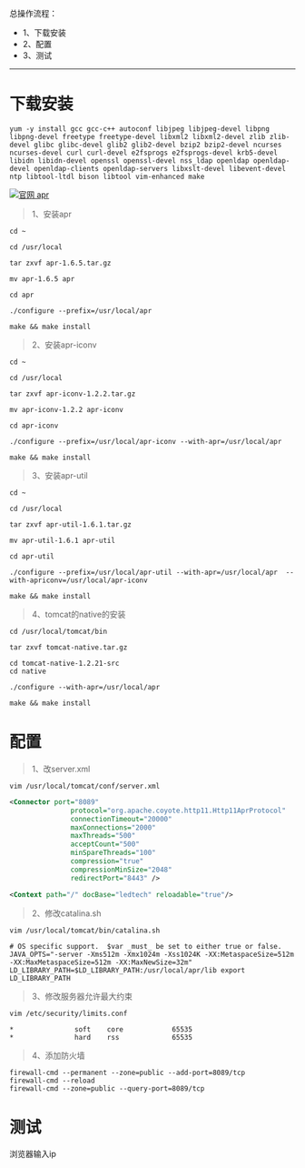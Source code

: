 总操作流程：
- 1、下载安装
- 2、配置
- 3、测试

***

# 下载安装

```shell
yum -y install gcc gcc-c++ autoconf libjpeg libjpeg-devel libpng libpng-devel freetype freetype-devel libxml2 libxml2-devel zlib zlib-devel glibc glibc-devel glib2 glib2-devel bzip2 bzip2-devel ncurses ncurses-devel curl curl-devel e2fsprogs e2fsprogs-devel krb5-devel libidn libidn-devel openssl openssl-devel nss_ldap openldap openldap-devel openldap-clients openldap-servers libxslt-devel libevent-devel ntp libtool-ltdl bison libtool vim-enhanced make
```

[![](https://img.shields.io/badge/官网-apr-green.svg "官网 apr")](http://apache.spd.co.il/apr/https://pan.baidu.com/s/1DY1I_ivM9HpQgyZ0YyErog)

 
> 1、安装apr

```
cd ~

cd /usr/local

tar zxvf apr-1.6.5.tar.gz

mv apr-1.6.5 apr

cd apr

./configure --prefix=/usr/local/apr

make && make install

```

> 2、安装apr-iconv

```
cd ~

cd /usr/local

tar zxvf apr-iconv-1.2.2.tar.gz

mv apr-iconv-1.2.2 apr-iconv

cd apr-iconv

./configure --prefix=/usr/local/apr-iconv --with-apr=/usr/local/apr

make && make install
```

> 3、安装apr-util

```
cd ~

cd /usr/local

tar zxvf apr-util-1.6.1.tar.gz

mv apr-util-1.6.1 apr-util

cd apr-util

./configure --prefix=/usr/local/apr-util --with-apr=/usr/local/apr  --with-apriconv=/usr/local/apr-iconv

make && make install
```

> 4、tomcat的native的安装

```
cd /usr/local/tomcat/bin

tar zxvf tomcat-native.tar.gz

cd tomcat-native-1.2.21-src
cd native

./configure --with-apr=/usr/local/apr

make && make install

```

# 配置

> 1、改server.xml

```
vim /usr/local/tomcat/conf/server.xml
```

```xml
<Connector port="8089"
               protocol="org.apache.coyote.http11.Http11AprProtocol"
               connectionTimeout="20000"
               maxConnections="2000"
               maxThreads="500"
               acceptCount="500"
               minSpareThreads="100"
               compression="true"
               compressionMinSize="2048"
               redirectPort="8443" />
```

```xml
<Context path="/" docBase="ledtech" reloadable="true"/>
```

> 2、修改catalina.sh

```shell
vim /usr/local/tomcat/bin/catalina.sh
```

```shell
# OS specific support.  $var _must_ be set to either true or false.
JAVA_OPTS="-server -Xms512m -Xmx1024m -Xss1024K -XX:MetaspaceSize=512m -XX:MaxMetaspaceSize=512m -XX:MaxNewSize=32m"
LD_LIBRARY_PATH=$LD_LIBRARY_PATH:/usr/local/apr/lib export LD_LIBRARY_PATH
```

>3、修改服务器允许最大约束

```
vim /etc/security/limits.conf
```

```
*               soft    core            65535
*               hard    rss             65535
```

> 4、添加防火墙

```
firewall-cmd --permanent --zone=public --add-port=8089/tcp
firewall-cmd --reload
firewall-cmd --zone=public --query-port=8089/tcp
```

# 测试

浏览器输入ip


